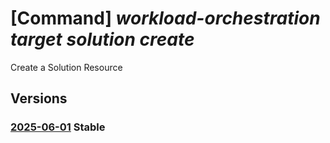 # [Command] _workload-orchestration target solution create_

Create a Solution Resource

## Versions

### [2025-06-01](/Resources/mgmt-plane/L3N1YnNjcmlwdGlvbnMve30vcmVzb3VyY2Vncm91cHMve30vcHJvdmlkZXJzL21pY3Jvc29mdC5lZGdlL3RhcmdldHMve30vc29sdXRpb25zL3t9/2025-06-01.xml) **Stable**

<!-- mgmt-plane /subscriptions/{}/resourcegroups/{}/providers/microsoft.edge/targets/{}/solutions/{} 2025-06-01 -->
